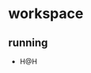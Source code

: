 <!--
 * @Author: PlanC
 * @Date: 2022-12-01 04:57:36
 * @LastEditors: PlanC
 * @Description: 
 * @FilePath: /workspace/README.md
-->

# workspace

## running
- H@H